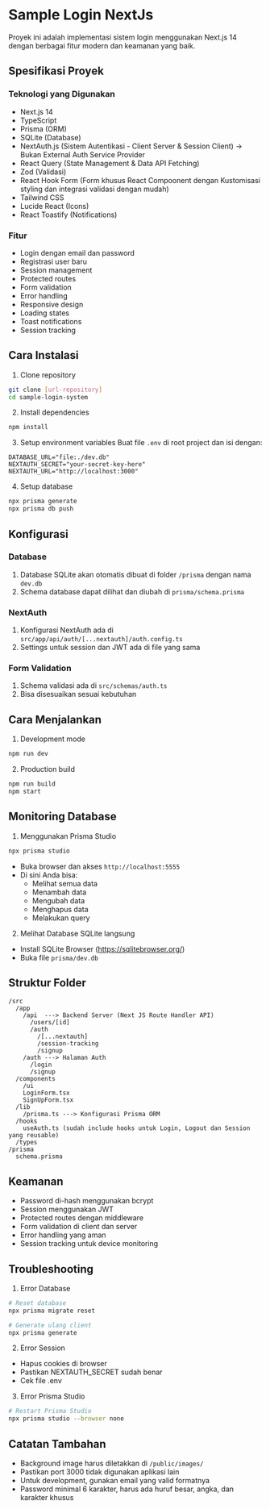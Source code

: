 # Sample Login NextJs

Proyek ini adalah implementasi sistem login menggunakan Next.js 14 dengan berbagai fitur modern dan keamanan yang baik.

## Spesifikasi Proyek

### Teknologi yang Digunakan

- Next.js 14
- TypeScript
- Prisma (ORM)
- SQLite (Database)
- NextAuth.js (Sistem Autentikasi - Client Server & Session Client) -> Bukan External Auth Service Provider
- React Query (State Management & Data API Fetching)
- Zod (Validasi)
- React Hook Form (Form khusus React Compoonent dengan Kustomisasi styling dan integrasi validasi dengan mudah)
- Tailwind CSS
- Lucide React (Icons)
- React Toastify (Notifications)

### Fitur

- Login dengan email dan password
- Registrasi user baru
- Session management
- Protected routes
- Form validation
- Error handling
- Responsive design
- Loading states
- Toast notifications
- Session tracking

## Cara Instalasi

1. Clone repository

```bash
git clone [url-repository]
cd sample-login-system
```

2. Install dependencies

```bash
npm install
```

3. Setup environment variables
   Buat file `.env` di root project dan isi dengan:

```env
DATABASE_URL="file:./dev.db"
NEXTAUTH_SECRET="your-secret-key-here"
NEXTAUTH_URL="http://localhost:3000"
```

4. Setup database

```bash
npx prisma generate
npx prisma db push
```

## Konfigurasi

### Database

1. Database SQLite akan otomatis dibuat di folder `/prisma` dengan nama `dev.db`
2. Schema database dapat dilihat dan diubah di `prisma/schema.prisma`

### NextAuth

1. Konfigurasi NextAuth ada di `src/app/api/auth/[...nextauth]/auth.config.ts`
2. Settings untuk session dan JWT ada di file yang sama

### Form Validation

1. Schema validasi ada di `src/schemas/auth.ts`
2. Bisa disesuaikan sesuai kebutuhan

## Cara Menjalankan

1. Development mode

```bash
npm run dev
```

2. Production build

```bash
npm run build
npm start
```

## Monitoring Database

1. Menggunakan Prisma Studio

```bash
npx prisma studio
```

- Buka browser dan akses `http://localhost:5555`
- Di sini Anda bisa:
  - Melihat semua data
  - Menambah data
  - Mengubah data
  - Menghapus data
  - Melakukan query

2. Melihat Database SQLite langsung

- Install SQLite Browser (https://sqlitebrowser.org/)
- Buka file `prisma/dev.db`

## Struktur Folder

```
/src
  /app
    /api  ---> Backend Server (Next JS Route Handler API)
      /users/[id]
      /auth
        /[...nextauth]
        /session-tracking
        /signup
    /auth ---> Halaman Auth
      /login
      /signup
  /components
    /ui
    LoginForm.tsx
    SignUpForm.tsx
  /lib
    /prisma.ts ---> Konfigurasi Prisma ORM
  /hooks
    useAuth.ts (sudah include hooks untuk Login, Logout dan Session yang reusable)
  /types
/prisma
  schema.prisma
```

## Keamanan

- Password di-hash menggunakan bcrypt
- Session menggunakan JWT
- Protected routes dengan middleware
- Form validation di client dan server
- Error handling yang aman
- Session tracking untuk device monitoring

## Troubleshooting

1. Error Database

```bash
# Reset database
npx prisma migrate reset

# Generate ulang client
npx prisma generate
```

2. Error Session

- Hapus cookies di browser
- Pastikan NEXTAUTH_SECRET sudah benar
- Cek file .env

3. Error Prisma Studio

```bash
# Restart Prisma Studio
npx prisma studio --browser none
```

## Catatan Tambahan

- Background image harus diletakkan di `/public/images/`
- Pastikan port 3000 tidak digunakan aplikasi lain
- Untuk development, gunakan email yang valid formatnya
- Password minimal 6 karakter, harus ada huruf besar, angka, dan karakter khusus
